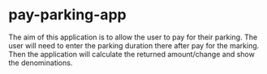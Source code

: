 # pay-parking-app
The aim of this application is to allow the user to pay for their parking. The user will need to enter the parking duration there after pay for the marking. Then the application will calculate the returned amount/change and show the denominations.
